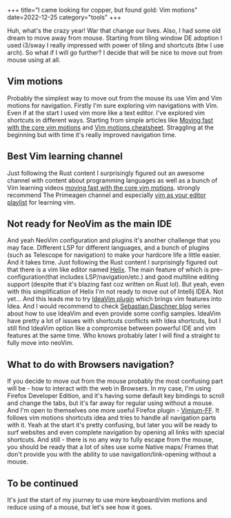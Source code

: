 +++
title="I came looking for copper, but found gold: Vim motions"
date=2022-12-25
category="tools"
+++

Huh, what's the crazy year! War that change our lives. Also, I had some old dream to move away from mouse.
Starting from tiling window DE adoption I used i3/sway I really impressed with power of tiling and shortcuts
(btw I use arch). So what if I will go further? I decide that will be nice to move out from mouse using at all.


## Vim motions

Probably the simplest way to move out from the mouse its use Vim and Vim motions for navigation. Firstly I'm sure exploring vim navigations with Vim. Even if at the start I used vim more like a text editor. I've explored vim shortcuts in different ways. Starting from simple articles like [Moving fast with the core vim motions](https://www.barbarianmeetscoding.com/boost-your-coding-fu-with-vscode-and-vim/moving-blazingly-fast-with-the-core-vim-motions/) and [Vim motions cheatsheet](https://www.barbarianmeetscoding.com/boost-your-coding-fu-with-vscode-and-vim/cheatsheet). Straggling at the beginning but with time it's really improved navigation time.


## Best Vim learning channel

Just following the Rust content I surprisingly figured out an awesome channel with content about programming languages 
as well as a bunch of Vim learning videos [moving fast with the core vim motions](https://www.youtube.com/@theprimeagen).
strongly recommend The Primeagen channel and especially [vim as your editor playlist](https://www.youtube.com/watch?v=x6ar2rmb5te&list=plm323lc7isw_wuxqmkx_xxntjc_hjbq7r) for learning vim.


## Not ready for NeoVim as the main IDE

And yeah NeoVim configuration and plugins it's another challenge that you may face. Different LSP for different languages,
and a bunch of plugins (such as Telescope for navigation) to make your hardcore life a little easier. And it takes time.
Just following the Rust content I surprisingly figured out that there is a vim like editor named [Helix](https://helix-editor.com/).
The main feature of which is pre-configuration(that includes LSP/navigation/etc.) and good multiline editing support
(despite that it's blazing fast coz written on Rust lol). But yeah, even with this simplification of Helix I'm not ready to
move out of Intellij IDEA. Not yet...
And this leads me to try [IdeaVim plugin](https://plugins.jetbrains.com/plugin/164-ideavim) which brings vim features into
Idea. And I would recommend to check [Sebastian Daschner blog](https://blog.sebastian-daschner.com/entries/my-favorite-ideavim-features)
series about how to use IdeaVim and even provide some config samples. IdeaVim have pretty a lot of issues with shortcuts
conflicts with Idea shortcuts, but I still find IdeaVim option like a compromise between powerful IDE and vim features 
at the same time. Who knows probably later I will find a straight to fully move into neoVim.


## What to do with Browsers navigation?

If you decide to move out from the mouse probably the most confusing part will be - how to interact with the web in Browsers.
In my case, I'm using Firefox Developer Edition, and it's having some default key bindings to scroll and change the tabs, but
it's far away for regular using without a mouse. And I'm open to themselves one more useful Firefox plugin - 
[Vimium-FF](https://addons.mozilla.org/ru/firefox/addon/vimium-ff/). It follows vim motions shortcuts idea and tries to handle
all navigation parts with it. Yeah at the start it's pretty confusing, but later you will be ready to surf websites and 
even complete navigation by opening all links with special shortcuts. And still - there is no any way to fully escape 
from the mouse, you should be ready that a lot of sites use some Native maps/ Frames that don't provide you with the ability to
use navigation/link-opening without a mouse.


## To be continued

It's just the start of my journey to use more keyboard/vim motions and reduce using of a mouse, but let's see how it goes.
